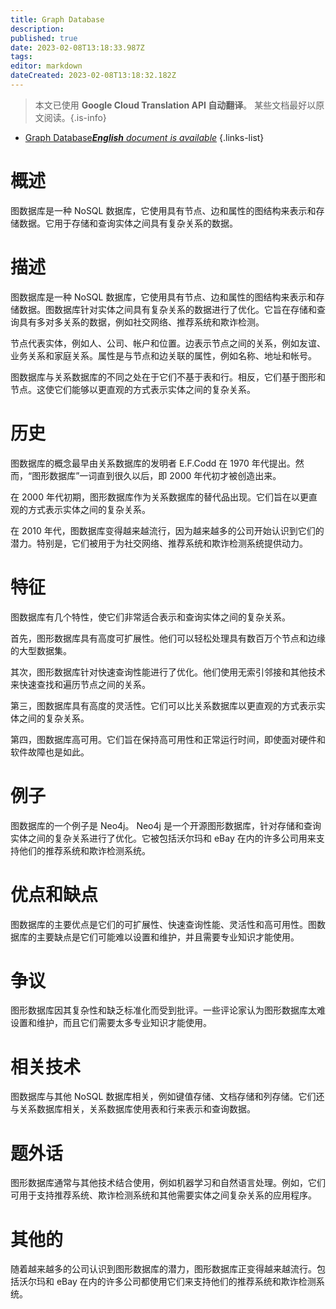 ```yaml
---
title: Graph Database
description: 
published: true
date: 2023-02-08T13:18:33.987Z
tags: 
editor: markdown
dateCreated: 2023-02-08T13:18:32.182Z
---
```


> 本文已使用 **Google Cloud Translation API 自动翻译**。
某些文档最好以原文阅读。{.is-info}



- [Graph Database***English** document is available*](/en/Knowledge-base/Dictionary/graph-database)
{.links-list}


# 概述
图数据库是一种 NoSQL 数据库，它使用具有节点、边和属性的图结构来表示和存储数据。它用于存储和查询实体之间具有复杂关系的数据。

# 描述
图数据库是一种 NoSQL 数据库，它使用具有节点、边和属性的图结构来表示和存储数据。图数据库针对实体之间具有复杂关系的数据进行了优化。它旨在存储和查询具有多对多关系的数据，例如社交网络、推荐系统和欺诈检测。

节点代表实体，例如人、公司、帐户和位置。边表示节点之间的关系，例如友谊、业务关系和家庭关系。属性是与节点和边关联的属性，例如名称、地址和帐号。

图数据库与关系数据库的不同之处在于它们不基于表和行。相反，它们基于图形和节点。这使它们能够以更直观的方式表示实体之间的复杂关系。

# 历史
图数据库的概念最早由关系数据库的发明者 E.F.Codd 在 1970 年代提出。然而，“图形数据库”一词直到很久以后，即 2000 年代初才被创造出来。

在 2000 年代初期，图形数据库作为关系数据库的替代品出现。它们旨在以更直观的方式表示实体之间的复杂关系。

在 2010 年代，图数据库变得越来越流行，因为越来越多的公司开始认识到它们的潜力。特别是，它们被用于为社交网络、推荐系统和欺诈检测系统提供动力。

# 特征
图数据库有几个特性，使它们非常适合表示和查询实体之间的复杂关系。

首先，图形数据库具有高度可扩展性。他们可以轻松处理具有数百万个节点和边缘的大型数据集。

其次，图形数据库针对快速查询性能进行了优化。他们使用无索引邻接和其他技术来快速查找和遍历节点之间的关系。

第三，图数据库具有高度的灵活性。它们可以比关系数据库以更直观的方式表示实体之间的复杂关系。

第四，图数据库高可用。它们旨在保持高可用性和正常运行时间，即使面对硬件和软件故障也是如此。

# 例子
图数据库的一个例子是 Neo4j。 Neo4j 是一个开源图形数据库，针对存储和查询实体之间的复杂关系进行了优化。它被包括沃尔玛和 eBay 在内的许多公司用来支持他们的推荐系统和欺诈检测系统。

# 优点和缺点
图数据库的主要优点是它们的可扩展性、快速查询性能、灵活性和高可用性。图数据库的主要缺点是它们可能难以设置和维护，并且需要专业知识才能使用。

# 争议
图形数据库因其复杂性和缺乏标准化而受到批评。一些评论家认为图形数据库太难设置和维护，而且它们需要太多专业知识才能使用。

# 相关技术
图数据库与其他 NoSQL 数据库相关，例如键值存储、文档存储和列存储。它们还与关系数据库相关，关系数据库使用表和行来表示和查询数据。

# 题外话
图形数据库通常与其他技术结合使用，例如机器学习和自然语言处理。例如，它们可用于支持推荐系统、欺诈检测系统和其他需要实体之间复杂关系的应用程序。

# 其他的
随着越来越多的公司认识到图形数据库的潜力，图形数据库正变得越来越流行。包括沃尔玛和 eBay 在内的许多公司都使用它们来支持他们的推荐系统和欺诈检测系统。